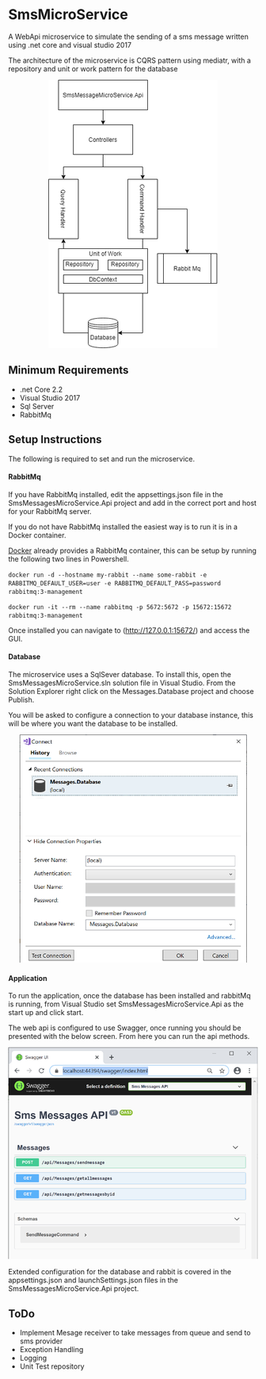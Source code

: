 # SmsMicroService
A WebApi microservice to simulate the sending of a sms message written using .net core and visual studio 2017

The architecture of the microservice is CQRS pattern using mediatr, with a repository and unit or work pattern for the database

<p align="center">
  <img src="sms2.png">
</p>

## Minimum Requirements
- .net Core 2.2 
- Visual Studio 2017
- Sql Server
- RabbitMq

## Setup Instructions

The following is required to set and run the microservice.

#### RabbitMq
If you have RabbitMq installed, edit the appsettings.json file in the SmsMessagesMicroService.Api project and add in the correct port and host for your RabbitMq server.

If you do not have RabbitMq installed the easiest way is to run it is in a Docker container. 

[Docker](https://hub.docker.com/_/rabbitmq) already provides a RabbitMq container, this can be setup by running the following two lines in Powershell.

`docker run -d --hostname my-rabbit --name some-rabbit -e RABBITMQ_DEFAULT_USER=user -e RABBITMQ_DEFAULT_PASS=password rabbitmq:3-management`

`docker run -it --rm --name rabbitmq -p 5672:5672 -p 15672:15672 rabbitmq:3-management`

Once installed you can navigate to (http://127.0.0.1:15672/) and access the GUI.

#### Database
The microservice uses a SqlSever database. To install this, open the SmsMessagesMicroService.sln solution file in Visual Studio.
From the Solution Explorer right click on the Messages.Database project and choose Publish. 

You will be asked to configure a connection to your database instance, this will be where you want the database to be installed.

<p align="center">
  <img src="dbconnect.png">
</p>

#### Application
To run the application, once the database has been installed and rabbitMq is running, from Visual Studio set SmsMessagesMicroService.Api as the start up and click start.

The web api is configured to use Swagger, once running you should be presented with the below screen. From here you can run the api methods.

<p align="center">
  <img src="apiscreen.png">
</p>

Extended configuration for the database and rabbit is covered in the appsettings.json and launchSettings.json files in the SmsMessagesMicroService.Api project.

## ToDo

- Implement Mesage receiver to take messages from queue and send to sms provider
- Exception Handling
- Logging
- Unit Test repository

